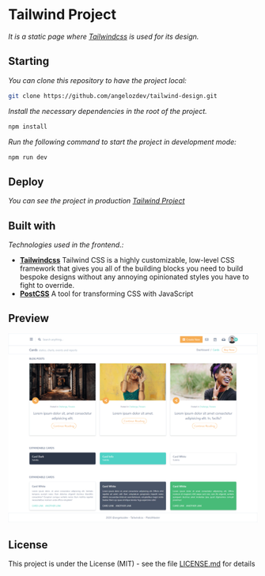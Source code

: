 # Tailwind Project

_It is a static page where [Tailwindcss](https://tailwindcss.com/) is used for its design._

## Starting

_You can clone this repository to have the project local:_

```bash
git clone https://github.com/angelozdev/tailwind-design.git
```

_Install the necessary dependencies in the root of the project._

```bash
npm install
```

_Run the following command to start the project in development mode:_

```bash
npm run dev
```

## Deploy

_You can see the project in production [Tailwind Project](https://angelozdev.github.io/tailwind-design/public/)_

## Built with

_Technologies used in the frontend.:_
-  **[Tailwindcss](https://tailwindcss.com/)** Tailwind CSS is a highly customizable, low-level CSS framework that gives you all of the building blocks you need to build bespoke designs without any annoying opinionated styles you have to fight to override.
- **[PostCSS](https://postcss.org/)** A tool for transforming CSS with JavaScript


## Preview
![](./screenshot.png)

## License

This project is under the License (MIT) - see the file [LICENSE.md](LICENSE.md) for details
